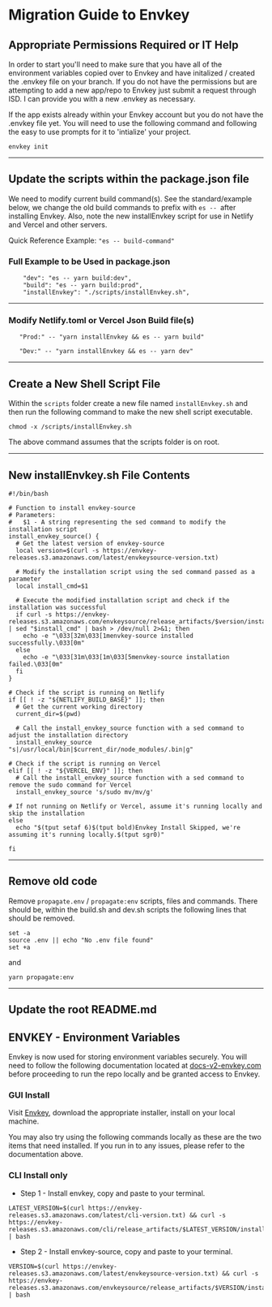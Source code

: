 # Migration Guide to Envkey

## Appropriate Permissions Required or IT Help

In order to start you'll need to make sure that you have all of the environment variables copied over to Envkey and have initalized / created the .envkey file on your branch. If you do not have the permissions but are attempting to add a new app/repo to Envkey just submit a request through ISD. I can provide you with a new .envkey as necessary.

If the app exists already within your Envkey account but you do not have the .envkey file yet. You will need to use the following command and following the easy to use prompts for it to 'intialize' your project.

```
envkey init
```

---

## Update the scripts within the package.json file

We need to modify current build command(s). See the standard/example below, we change the old build commands to prefix with `es -- `after installing Envkey. Also, note the new installEnvkey script for use in Netlify and Vercel and other servers.

Quick Reference Example: `"es -- build-command"`

### Full Example to be Used in package.json

```
    "dev": "es -- yarn build:dev",
    "build": "es -- yarn build:prod",
    "installEnvkey": "./scripts/installEnvkey.sh",
```

---
### Modify Netlify.toml or Vercel Json Build file(s)

```
   "Prod:" -- "yarn installEnvkey && es -- yarn build"

   "Dev:" -- "yarn installEnvkey && es -- yarn dev"
```

---

## Create a New Shell Script File

Within the `scripts` folder create a new file named `installEnvkey.sh` and then run the following command to make the new shell script executable.

```
chmod -x /scripts/installEnvkey.sh
```

The above command assumes that the scripts folder is on root.

---

## New installEnvkey.sh File Contents

```
#!/bin/bash

# Function to install envkey-source
# Parameters:
#   $1 - A string representing the sed command to modify the installation script
install_envkey_source() {
  # Get the latest version of envkey-source
  local version=$(curl -s https://envkey-releases.s3.amazonaws.com/latest/envkeysource-version.txt)

  # Modify the installation script using the sed command passed as a parameter
  local install_cmd=$1

  # Execute the modified installation script and check if the installation was successful
  if curl -s https://envkey-releases.s3.amazonaws.com/envkeysource/release_artifacts/$version/install.sh | sed "$install_cmd" | bash > /dev/null 2>&1; then
    echo -e "\033[32m\033[1menvkey-source installed successfully.\033[0m"
  else
    echo -e "\033[31m\033[1m\033[5menvkey-source installation failed.\033[0m"
  fi
}

# Check if the script is running on Netlify
if [[ ! -z "${NETLIFY_BUILD_BASE}" ]]; then
  # Get the current working directory
  current_dir=$(pwd)

  # Call the install_envkey_source function with a sed command to adjust the installation directory
  install_envkey_source "s|/usr/local/bin|$current_dir/node_modules/.bin|g"

# Check if the script is running on Vercel
elif [[ ! -z "${VERCEL_ENV}" ]]; then
  # Call the install_envkey_source function with a sed command to remove the sudo command for Vercel
  install_envkey_source 's/sudo mv/mv/g'

# If not running on Netlify or Vercel, assume it's running locally and skip the installation
else
  echo "$(tput setaf 6)$(tput bold)Envkey Install Skipped, we're assuming it's running locally.$(tput sgr0)"

fi
```

---

## Remove old code

Remove `propagate.env` / `propagate:env` scripts, files and commands. There should be, within the build.sh and dev.sh scripts the following lines that should be removed.

```
set -a
source .env || echo "No .env file found"
set +a
```

and

```
yarn propagate:env
```

---

## Update the root README.md
## ENVKEY - Environment Variables

Envkey is now used for storing environment variables securely. You will need to follow the following documentation located at [docs-v2-envkey.com](https://docs-v2.envkey.com/docs/install) before proceeding to run the repo locally and be granted access to Envkey.

### GUI Install
Visit [Envkey](https://envkey.com), download the appropriate installer, install on your local machine.

You may also try using the following commands locally as these are the two items that need installed. If you run in to any issues, please refer to the documentation above.

### CLI Install only

- Step 1 - Install envkey, copy and paste to your terminal.

```
LATEST_VERSION=$(curl https://envkey-releases.s3.amazonaws.com/latest/cli-version.txt) && curl -s https://envkey-releases.s3.amazonaws.com/cli/release_artifacts/$LATEST_VERSION/install.sh | bash
```

- Step 2 - Install envkey-source, copy and paste to your terminal.

```
VERSION=$(curl https://envkey-releases.s3.amazonaws.com/latest/envkeysource-version.txt) && curl -s https://envkey-releases.s3.amazonaws.com/envkeysource/release_artifacts/$VERSION/install.sh | bash
```
